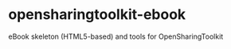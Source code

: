 opensharingtoolkit-ebook
========================

eBook skeleton (HTML5-based) and tools for OpenSharingToolkit
